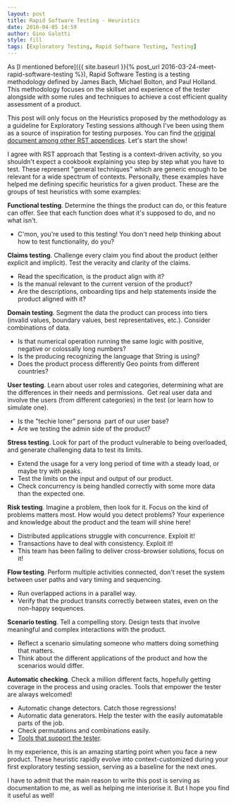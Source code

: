 ```yaml
---
layout: post
title: Rapid Software Testing - Heuristics
date: 2016-04-05 14:59
author: Gino Galotti
style: fill
tags: [Exploratory Testing, Rapid Software Testing, Testing]
---
```

As [I mentioned before]({{ site.baseurl }}{% post_url 2016-03-24-meet-rapid-software-testing %}), Rapid Software Testing is a testing methodology defined by James Bach, Michael Bolton, and Paul Holland. This methodology focuses on the skillset and experience of the tester alongside with some rules and techniques to achieve a cost efficient quality assessment of a product.

This post will only focus on the Heuristics proposed by the methodology as a guideline for Exploratory Testing sessions although I've been using them as a source of inspiration for testing purposes. You can find the [original document among other RST appendices](http://www.satisfice.com/rst-appendices.pdf). Let's start the show!

I agree with RST approach that Testing is a context-driven activity, so you shouldn't expect a cookbook explaining you step by step what you have to test. These represent "general techniques" which are generic enough to be relevant for a wide spectrum of contexts. Personally, these examples have helped me defining specific heuristics for a given product. These are the groups of test heuristics with some examples:

**Functional testing**. Determine the things the product can do, or this feature can offer. See that each function does what it's supposed to do, and no what isn't.

- C'mon, you're used to this testing! You don't need help thinking about how to test functionality, do you?

**Claims testing**. Challenge every claim you find about the product (either explicit and implicit). Test the veracity and clarity of the claims.

* Read the specification, is the product align with it?
* Is the manual relevant to the current version of the product?
* Are the descriptions, onboarding tips and help statements inside the product aligned with it?

**Domain testing**. Segment the data the product can process into tiers (invalid values, boundary values, best representatives, etc.). Consider combinations of data.

* Is that numerical operation running the same logic with positive, negative or colossally long numbers?
* Is the producing recognizing the language that String is using?
* Does the product process differently Geo points from different countries?

**User testing**. Learn about user roles and categories, determining what are the differences in their needs and permissions.  Get real user data and involve the users (from different categories) in the test (or learn how to simulate one).

* Is the "techie loner" persona  part of our user base?
* Are we testing the admin side of the product?

**Stress testing**. Look for part of the product vulnerable to being overloaded, and generate challenging data to test its limits.

* Extend the usage for a very long period of time with a steady load, or maybe try with peaks.
* Test the limits on the input and output of our product.
* Check concurrency is being handled correctly with some more data than the expected one.

**Risk testing**. Imagine a problem, then look for it. Focus on the kind of problems matters most. How would you detect problems? Your experience and knowledge about the product and the team will shine here!

* Distributed applications struggle with concurrence. Exploit it!
* Transactions have to deal with consistency. Exploit it!
* This team has been failing to deliver cross-browser solutions, focus on it!

**Flow testing**. Perform multiple activities connected, don't reset the system between user paths and vary timing and sequencing.

* Run overlapped actions in a parallel way.
* Verify that the product transits correctly between states, even on the non-happy sequences.

**Scenario testing**. Tell a compelling story. Design tests that involve meaningful and complex interactions with the product.

* Reflect a scenario simulating someone who matters doing something that matters.
* Think about the different applications of the product and how the scenarios would differ.

**Automatic checking**. Check a million different facts, hopefully getting coverage in the process and using oracles. Tools that empower the tester are always welcomed!

* Automatic change detectors. Catch those regressions!
* Automatic data generators. Help the tester with the easily automatable parts of the job.
* Check permutations and combinations easily.
* [Tools that support the tester](http://www.satisfice.com/articles/agileauto-paper.pdf).

In my experience, this is an amazing starting point when you face a new product. These heuristic rapidly evolve into context-customized during your first exploratory testing session, serving as a baseline for the next ones.

I have to admit that the main reason to write this post is serving as documentation to me, as well as helping me interiorise it. But I hope you find it useful as well!

